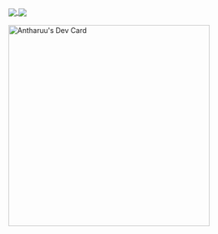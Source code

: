 <a href="https://github.com/antharuu">
    <img align="center" 
        src="https://github-readme-stats.vercel.app/api?username=antharuu&show_icons=true&bg_color=33,12F2B7,C6A4FF&title_color=374B43&text_color=374B43&include_all_commits=true&icon_color=374B43&hide_border=true&count_private=true" />
</a>

<a href="https://github.com/antharuu">
    <img align="center" 
        src="https://github-readme-stats.vercel.app/api/top-langs?username=antharuu&show_icons=true&bg_color=33,12F2B7,C6A4FF&title_color=374B43&text_color=374B43&include_all_commits=true&icon_color=374B43&hide_border=true&count_private=true" />
</a>

<br>
<br>
<a href="https://app.daily.dev/antharuu"><img src="https://api.daily.dev/devcards/223c1ec2310b48428d8f5b91c467f880.png?r=vbs" width="400" alt="Antharuu's Dev Card"/></a>
